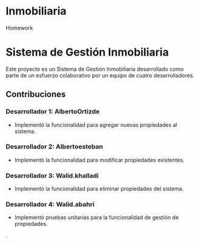 # Inmobiliaria
Homework
# Sistema de Gestión Inmobiliaria

Este proyecto es un Sistema de Gestión Inmobiliaria desarrollado como parte de un esfuerzo colaborativo por un equipo de cuatro desarrolladores.

## Contribuciones

### Desarrollador 1: AlbertoOrtizde

- Implementó la funcionalidad para agregar nuevas propiedades al sistema.

### Desarrollador 2: Albertoesteban

- Implementó la funcionalidad para modificar propiedades existentes.

### Desarrollador 3: Walid.khalladi

- Implementó la funcionalidad para eliminar propiedades del sistema.

### Desarrollador 4: Walid.abahri

- Implementó pruebas unitarias para la funcionalidad de gestión de propiedades.

.
